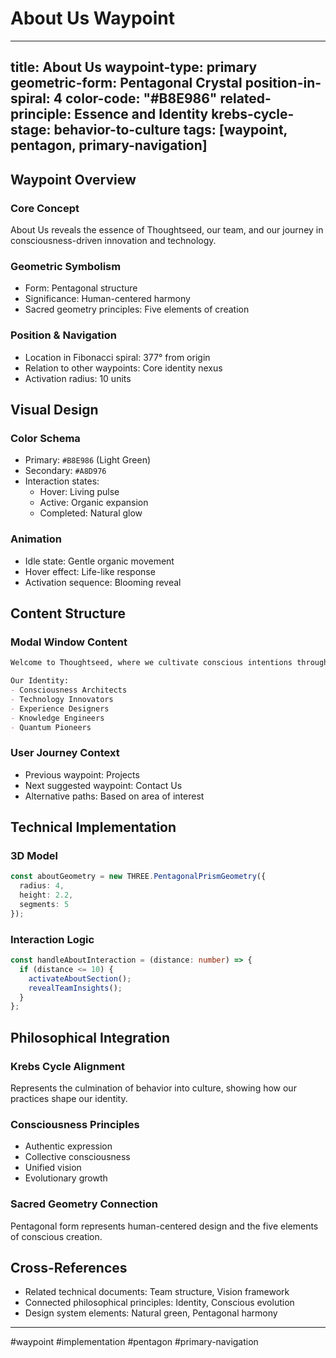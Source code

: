 # About Us Waypoint

---
title: About Us
waypoint-type: primary
geometric-form: Pentagonal Crystal
position-in-spiral: 4
color-code: "#B8E986"
related-principle: Essence and Identity
krebs-cycle-stage: behavior-to-culture
tags: [waypoint, pentagon, primary-navigation]
---

## Waypoint Overview
### Core Concept
About Us reveals the essence of Thoughtseed, our team, and our journey in consciousness-driven innovation and technology.

### Geometric Symbolism
- Form: Pentagonal structure
- Significance: Human-centered harmony
- Sacred geometry principles: Five elements of creation

### Position & Navigation
- Location in Fibonacci spiral: 377° from origin
- Relation to other waypoints: Core identity nexus
- Activation radius: 10 units

## Visual Design
### Color Schema
- Primary: `#B8E986` (Light Green)
- Secondary: `#A8D976`
- Interaction states:
  - Hover: Living pulse
  - Active: Organic expansion
  - Completed: Natural glow

### Animation
- Idle state: Gentle organic movement
- Hover effect: Life-like response
- Activation sequence: Blooming reveal

## Content Structure
### Modal Window Content
```markdown
Welcome to Thoughtseed, where we cultivate conscious intentions through a unique blend of science, engineering, design, and human connection. Begin your journey of understanding and growth with us.

Our Identity:
- Consciousness Architects
- Technology Innovators
- Experience Designers
- Knowledge Engineers
- Quantum Pioneers
```

### User Journey Context
- Previous waypoint: Projects
- Next suggested waypoint: Contact Us
- Alternative paths: Based on area of interest

## Technical Implementation
### 3D Model
```typescript
const aboutGeometry = new THREE.PentagonalPrismGeometry({
  radius: 4,
  height: 2.2,
  segments: 5
});
```

### Interaction Logic
```typescript
const handleAboutInteraction = (distance: number) => {
  if (distance <= 10) {
    activateAboutSection();
    revealTeamInsights();
  }
};
```

## Philosophical Integration
### Krebs Cycle Alignment
Represents the culmination of behavior into culture, showing how our practices shape our identity.

### Consciousness Principles
- Authentic expression
- Collective consciousness
- Unified vision
- Evolutionary growth

### Sacred Geometry Connection
Pentagonal form represents human-centered design and the five elements of conscious creation.

## Cross-References
- Related technical documents: Team structure, Vision framework
- Connected philosophical principles: Identity, Conscious evolution
- Design system elements: Natural green, Pentagonal harmony

---

#waypoint #implementation #pentagon #primary-navigation